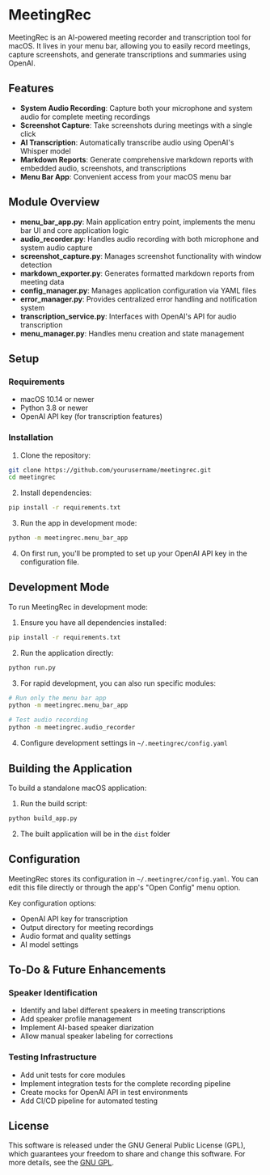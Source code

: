 # MeetingRec

MeetingRec is an AI-powered meeting recorder and transcription tool for macOS. It lives in your menu bar, allowing you to easily record meetings, capture screenshots, and generate transcriptions and summaries using OpenAI.

## Features

- **System Audio Recording**: Capture both your microphone and system audio for complete meeting recordings
- **Screenshot Capture**: Take screenshots during meetings with a single click
- **AI Transcription**: Automatically transcribe audio using OpenAI's Whisper model
- **Markdown Reports**: Generate comprehensive markdown reports with embedded audio, screenshots, and transcriptions
- **Menu Bar App**: Convenient access from your macOS menu bar

## Module Overview

- **menu_bar_app.py**: Main application entry point, implements the menu bar UI and core application logic
- **audio_recorder.py**: Handles audio recording with both microphone and system audio capture
- **screenshot_capture.py**: Manages screenshot functionality with window detection
- **markdown_exporter.py**: Generates formatted markdown reports from meeting data
- **config_manager.py**: Manages application configuration via YAML files
- **error_manager.py**: Provides centralized error handling and notification system
- **transcription_service.py**: Interfaces with OpenAI's API for audio transcription
- **menu_manager.py**: Handles menu creation and state management

## Setup

### Requirements

- macOS 10.14 or newer
- Python 3.8 or newer
- OpenAI API key (for transcription features)

### Installation

1. Clone the repository:

```bash
git clone https://github.com/yourusername/meetingrec.git
cd meetingrec
```

2. Install dependencies:

```bash
pip install -r requirements.txt
```

3. Run the app in development mode:

```bash
python -m meetingrec.menu_bar_app
```

4. On first run, you'll be prompted to set up your OpenAI API key in the configuration file.

## Development Mode

To run MeetingRec in development mode:

1. Ensure you have all dependencies installed:

```bash
pip install -r requirements.txt
```

2. Run the application directly:

```bash
python run.py
```

3. For rapid development, you can also run specific modules:

```bash
# Run only the menu bar app
python -m meetingrec.menu_bar_app

# Test audio recording
python -m meetingrec.audio_recorder
```

4. Configure development settings in `~/.meetingrec/config.yaml`

## Building the Application

To build a standalone macOS application:

1. Run the build script:

```bash
python build_app.py
```

2. The built application will be in the `dist` folder

## Configuration

MeetingRec stores its configuration in `~/.meetingrec/config.yaml`. You can edit this file directly or through the app's "Open Config" menu option.

Key configuration options:

- OpenAI API key for transcription
- Output directory for meeting recordings
- Audio format and quality settings
- AI model settings

## To-Do & Future Enhancements

### Speaker Identification

- Identify and label different speakers in meeting transcriptions
- Add speaker profile management
- Implement AI-based speaker diarization
- Allow manual speaker labeling for corrections

### Testing Infrastructure

- Add unit tests for core modules
- Implement integration tests for the complete recording pipeline
- Create mocks for OpenAI API in test environments
- Add CI/CD pipeline for automated testing

## License

This software is released under the GNU General Public License (GPL), which guarantees your freedom to share and change this software. For more details, see the [GNU GPL](https://www.gnu.org/licenses/gpl-3.0.en.html).
